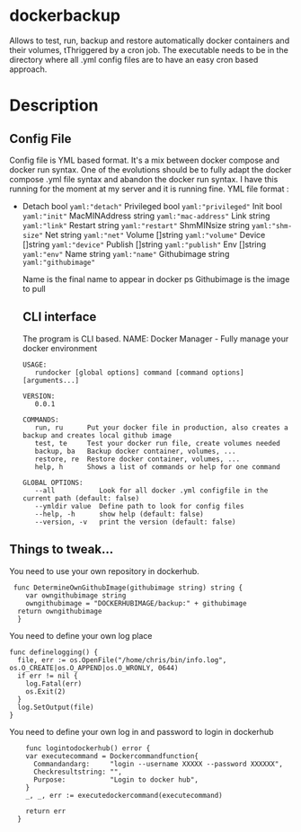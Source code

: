 # dockerbackup
Allows to test, run, backup and restore automatically docker containers and their volumes, tThriggered by a cron job.
The executable needs to be in the directory where all .yml config files are to have an easy cron based approach.

# Description
## Config File
Config file is YML based format.
It's a mix between docker compose and docker run syntax. One of the evolutions should be to fully adapt the docker compose .yml file syntax and abandon the docker run syntax.
I have this running for the moment at my server and it is running fine.
YML file format :
- Detach        bool     `yaml:"detach"`
	Privileged    bool     `yaml:"privileged"`
	Init          bool     `yaml:"init"`
	MacMINAddress string   `yaml:"mac-address"`
	Link          string   `yaml:"link"`
	Restart       string   `yaml:"restart"`
	ShmMINsize    string   `yaml:"shm-size"`
	Net           string   `yaml:"net"`
	Volume        []string `yaml:"volume"`
	Device        []string `yaml:"device"`
	Publish       []string `yaml:"publish"`
	Env           []string `yaml:"env"`
	Name          string   `yaml:"name"`
	Githubimage   string   `yaml:"githubimage"`
  
  Name is the final name to appear in docker ps
  Githubimage is the image to pull
  
  ## CLI interface
  The program is CLI based.
      NAME:
       Docker Manager - Fully manage your docker environment

      USAGE:
         rundocker [global options] command [command options] [arguments...]

      VERSION:
         0.0.1

      COMMANDS:
         run, ru      Put your docker file in production, also creates a backup and creates local github image
         test, te     Test your docker run file, create volumes needed
         backup, ba   Backup docker container, volumes, ...
         restore, re  Restore docker container, volumes, ...
         help, h      Shows a list of commands or help for one command

      GLOBAL OPTIONS:
         --all           Look for all docker .yml configfile in the current path (default: false)
         --ymldir value  Define path to look for config files
         --help, -h      show help (default: false)
         --version, -v   print the version (default: false)
         
 ## Things to tweak...
 
 You need to use your own repository in dockerhub.
 
     func DetermineOwnGithubImage(githubimage string) string {
        var owngithubimage string
        owngithubimage = "DOCKERHUBIMAGE/backup:" + githubimage
      return owngithubimage
      }
      

You need to define your own log place

    func definelogging() {
      file, err := os.OpenFile("/home/chris/bin/info.log", os.O_CREATE|os.O_APPEND|os.O_WRONLY, 0644)
      if err != nil {
        log.Fatal(err)
        os.Exit(2)
      }
      log.SetOutput(file)
    }
    
    
  You need to define your own log in and password to login in dockerhub
  
        func logintodockerhub() error {
        var executecommand = Dockercommandfunction{
          Commandandarg:     "login --username XXXXX --password XXXXXX",
          Checkresultstring: "",
          Purpose:           "Login to docker hub",
        }
        _, _, err := executedockercommand(executecommand)

        return err
      }
      
      

